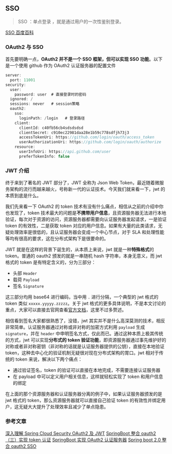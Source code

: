 ## SSO

> SSO ：单点登录 ，就是通过用户的一次性鉴别登录。

[SSO 百度百科](https://baike.baidu.com/item/SSO/3451380)



### OAuth2 与 SSO

首先要明确一点，**OAuth2 并不是一个 SSO 框架，但可以实现 SSO 功能**。以下是一个使用 github 作为 OAuth2 认证服务器的配置文件

~~~java
server:
  port: 11001
security:
  user:
    password: user  # 直接登录时的密码
  ignored: /
  sessions: never   # session策略
  oauth2:
    sso:
      loginPath: /login   # 登录路径
    client:
      clientId: c40fb56cb4sdsdsdsd
      clientSecret: c910ec22981daa28e1b59c778sdfjh73j3
      accessTokenUri: https://github.com/login/oauth/access_token
      userAuthorizationUri: https://github.com/login/oauth/authorize
    resource:
      userInfoUri: https://api.github.com/user
      preferTokenInfo: false
~~~

### JWT 介绍

终于来到了著名的 JWT 部分了，JWT 全称为 Json Web Token，最近随着微服务架构的流行而越来越火，号称新一代的认证技术。今天我们就来看一下，jwt 的本质到底是什么。

我们先来看一下 OAuth2 的 token 技术有没有什么痛点，相信从之前的介绍中你也发现了，token 技术最大的问题是**不携带用户信息**，且资源服务器无法进行本地验证，每次对于资源的访问，资源服务器都需要向认证服务器发起请求，一是验证 token 的有效性，二是获取 token 对应的用户信息。如果有大量的此类请求，无疑处理效率是很低的，且认证服务器会变成一个中心节点，对于 SLA 和处理性能等均有很高的要求，这在分布式架构下是很要命的。

JWT 就是在这样的背景下诞生的，从本质上来说，jwt 就是一种**特殊格式**的 token。普通的 oauth2 颁发的就是一串随机 hash 字符串，本身无意义，而 jwt 格式的 token 是有特定含义的，分为三部分：

- 头部 `Header`
- 载荷 `Payload`
- 签名 `Signature`

这三部分均用 base64 进行编码，当中用 `.` 进行分隔，一个典型的 jwt 格式的 token 类似 `xxxxx.yyyyy.zzzzz`。关于 jwt 格式的更多具体说明，不是本文讨论的重点，大家可以直接去官网查看[官方文档](https://jwt.io/)，这里不过多赘述。

相信看到签名大家都很熟悉了，没错，jwt 其实并不是什么高深莫测的技术，相反非常简单。认证服务器通过对称或非对称的加密方式利用 `payload` 生成 `signature`，并在 `header` 中申明签名方式，仅此而已。通过这种本质上极其传统的方式，jwt 可以实现**分布式的 token 验证功能**，即资源服务器通过事先维护好的对称或者非对称密钥（非对称的话就是认证服务器提供的公钥），直接在本地验证 token，这种去中心化的验证机制无疑很对现在分布式架构的胃口。jwt 相对于传统的 token 来说，解决以下两个痛点：

- 通过验证签名，token 的验证可以直接在本地完成，不需要连接认证服务器
- 在 payload 中可以定义用户相关信息，这样就轻松实现了 token 和用户信息的绑定

在上面的那个资源服务器和认证服务器分离的例子中，如果认证服务器颁发的是 jwt 格式的 token，那么资源服务器就可以直接自己验证 token 的有效性并绑定用户，这无疑大大提升了处理效率且减少了单点隐患。





### 参考文章
[深入理解 Spring Cloud Security OAuth2 及 JWT](https://www.jianshu.com/p/cb886f995e86)
[SpringBoot 整合 oauth2（三）实现 token 认证](https://www.jianshu.com/p/19059060036b)
[SpringBoot 实现 OAuth2 认证服务器](https://www.cnblogs.com/LOVE0612/p/9913336.html)
[Spring boot 2.0 整合 oauth2 SSO](https://www.jianshu.com/p/2d344075d395)



